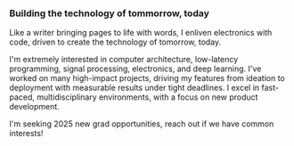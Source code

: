 ### Building the technology of tommorrow, today
Like a writer bringing pages to life with words, I enliven electronics with code, driven to create the technology of tomorrow, today. 
 
I'm extremely interested in computer architecture, low-latency programming, signal processing, electronics, and deep learning. I've worked on many high-impact projects, driving my features from ideation to deployment with measurable results under tight deadlines. I excel in fast-paced, multidisciplinary environments, with a focus on new product development.

I'm seeking 2025 new grad opportunities, reach out if we have common interests!
